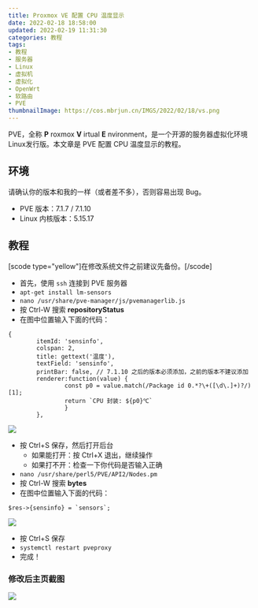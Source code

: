 ```yaml
---
title: Proxmox VE 配置 CPU 温度显示
date: 2022-02-18 18:58:00
updated: 2022-02-19 11:31:30
categories: 教程
tags:
- 教程
- 服务器
- Linux
- 虚拟机
- 虚拟化
- OpenWrt
- 软路由
- PVE
thumbnailImage: https://cos.mbrjun.cn/IMGS/2022/02/18/vs.png
---
```

PVE，全称 **P** roxmox **V** irtual **E** nvironment，是一个开源的服务器虚拟化环境Linux发行版。本文章是 PVE 配置 CPU 温度显示的教程。
<!-- more -->

## 环境

请确认你的版本和我的一样（或者差不多），否则容易出现 Bug。

- PVE 版本：7.1.7 / 7.1.10
- Linux 内核版本：5.15.17

## 教程

[scode type="yellow"]在修改系统文件之前建议先备份。[/scode]

- 首先，使用 `ssh` 连接到 PVE 服务器
- `apt-get install lm-sensors`
- `nano /usr/share/pve-manager/js/pvemanagerlib.js`
- 按 Ctrl-W 搜索 **repositoryStatus**
- 在图中位置输入下面的代码：

```
{
        itemId: 'sensinfo',
        colspan: 2,
        title: gettext('温度'),
        textField: 'sensinfo',
        printBar: false, // 7.1.10 之后的版本必须添加，之前的版本不建议添加
        renderer:function(value) {
                const p0 = value.match(/Package id 0.*?\+([\d\.]+)?/)[1];
                return `CPU 封装: ${p0}℃`
                }
        },
```

![](https://cos.mbrjun.cn/IMGS/2022/02/18/pa.png)

- 按 Ctrl+S 保存，然后打开后台
  - 如果能打开：按 Ctrl+X 退出，继续操作
  - 如果打不开：检查一下你代码是否输入正确
- `nano /usr/share/perl5/PVE/API2/Nodes.pm`
- 按 Ctrl-W 搜索 **bytes**
- 在图中位置输入下面的代码：

```
$res->{sensinfo} = `sensors`;
```

![](https://cos.mbrjun.cn/IMGS/2022/02/18/by.png)

- 按 Ctrl+S 保存
- `systemctl restart pveproxy`
- 完成！

### 修改后主页截图

![](https://cos.mbrjun.cn/IMGS/2022/02/18/ve.png)
